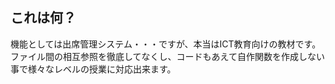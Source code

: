 ## これは何？
機能としては出席管理システム・・・ですが、本当はICT教育向けの教材です。
ファイル間の相互参照を徹底してなくし、コードもあえて自作関数を作成しない事で様々なレベルの授業に対応出来ます。
